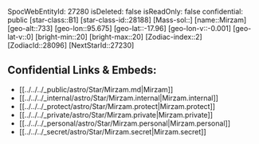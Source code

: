 ﻿---
location: [-17.96,-95.675,733]
type: Star
tags:
- astro/Star

---
SpocWebEntityId: 27280
isDeleted: false
isReadOnly: false
confidential: public
[star-class::B1]
[star-class-id::28188]
[Mass-sol::]
[name::Mirzam]
[geo-alt::733]
[geo-lon::95.675]
[geo-lat::-17.96]
[geo-lon-v::-0.001]
[geo-lat-v::0]
[bright-min::20]
[bright-max::20]
[Zodiac-index::2]
[ZodiacId::28096]
[NextStarId::27230]



## Confidential Links & Embeds: 
- [[../../../_public/astro/Star/Mirzam.md|Mirzam]] 
- [[../../../_internal/astro/Star/Mirzam.internal|Mirzam.internal]] 
- [[../../../_protect/astro/Star/Mirzam.protect|Mirzam.protect]] 
- [[../../../_private/astro/Star/Mirzam.private|Mirzam.private]] 
- [[../../../_personal/astro/Star/Mirzam.personal|Mirzam.personal]] 
- [[../../../_secret/astro/Star/Mirzam.secret|Mirzam.secret]] 
